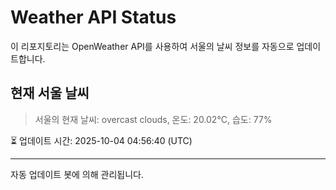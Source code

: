 
# Weather API Status

이 리포지토리는 OpenWeather API를 사용하여 서울의 날씨 정보를 자동으로 업데이트합니다.

## 현재 서울 날씨
> 서울의 현재 날씨: overcast clouds, 온도: 20.02°C, 습도: 77%

⏳ 업데이트 시간: 2025-10-04 04:56:40 (UTC)

---
자동 업데이트 봇에 의해 관리됩니다.
